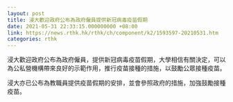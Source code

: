 ```yaml
---
layout: post
title: 浸大歡迎政府公布為政府僱員提供新冠病毒疫苗假期
date: 2021-05-31 22:33:15.000000000 +08:00
link: https://news.rthk.hk/rthk/ch/component/k2/1593597-20210531.htm
categories: rthk
---
```


浸大歡迎政府公布為政府僱員，提供新冠病毒疫苗假期，大學相信有關決定，可以為公私營機構帶來良好的示範作用，推行疫苗接種的措施，以鼓勵公眾接種疫苗。

浸大亦已公布為教職員提供疫苗假期的安排，並會參照政府的措施，加強鼓勵接種疫苗。
